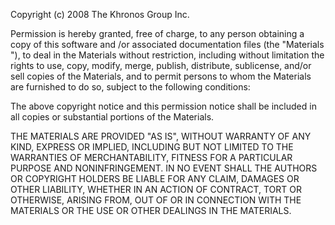 Copyright (c) 2008 The Khronos Group Inc.

Permission is hereby granted, free of charge, to any person obtaining a
copy of this software and /or associated documentation files
(the "Materials "), to deal in the Materials without restriction,
including without limitation the rights to use, copy, modify, merge,
publish, distribute, sublicense, and/or sell copies of the Materials,
and to permit persons to whom the Materials are furnished to do so,
subject to the following conditions: 

The above copyright notice and this permission notice shall be included 
in all copies or substantial portions of the Materials. 

THE MATERIALS ARE PROVIDED "AS IS", WITHOUT WARRANTY OF ANY KIND,
EXPRESS OR IMPLIED, INCLUDING BUT NOT LIMITED TO THE WARRANTIES OF
MERCHANTABILITY, FITNESS FOR A PARTICULAR PURPOSE AND NONINFRINGEMENT.
IN NO EVENT SHALL THE AUTHORS OR COPYRIGHT HOLDERS BE LIABLE FOR ANY CLAIM,
DAMAGES OR OTHER LIABILITY, WHETHER IN AN ACTION OF CONTRACT, TORT OR
OTHERWISE, ARISING FROM, OUT OF OR IN CONNECTION WITH THE MATERIALS OR
THE USE OR OTHER DEALINGS IN THE MATERIALS.

